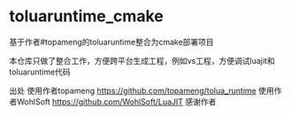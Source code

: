 # toluaruntime_cmake
基于作者#topameng的toluaruntime整合为cmake部署项目

本仓库只做了整合工作，方便跨平台生成工程，例如vs工程，方便调试luajit和toluaruntime代码

出处
使用作者topameng https://github.com/topameng/tolua_runtime
使用作者WohlSoft https://github.com/WohlSoft/LuaJIT 
感谢作者
